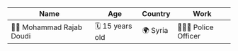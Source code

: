 | Name                | Age           | Country   | Work            |
|---------------------|---------------|-----------|-----------------|
|🧑🏻 Mohammad Rajab Doudi |🗓 15 years old  |🌍 Syria     |👮🏻‍♂️ Police Officer  |
